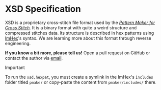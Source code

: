 # XSD Specification

XSD is a proprietary cross-stitch file format used by the _[Pattern Maker for Cross Stitch](https://web.archive.org/web/20191127080612/http://hobbyware.com)_.
It is a binary format with quite a weird structure and compressed stitches data.
Its structure is described in hex patterns using [ImHex](https://github.com/WerWolv/ImHex)'s syntax.
We are learning more about this format through reverse engineering.

**If you know a bit more, please tell us!**
Open a pull request on GitHub or contact the author via [email](mailto:nazarantoniuk18@gmail.com).

> [!IMPORTANT]
> To run the `xsd.hexpat`, you must create a symlink in the ImHex's `includes` folder titled `pmaker` or copy-paste the content from `pmaker/includes/` there.
